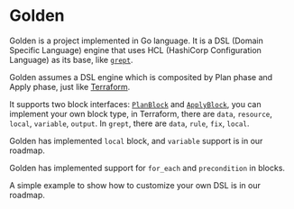 # Golden

Golden is a project implemented in Go language. It is a DSL (Domain Specific Language) engine that uses HCL (HashiCorp Configuration Language) as its base, like [`grept`](https://github.com/Azure/grept).

Golden assumes a DSL engine which is composited by Plan phase and Apply phase, just like [Terraform](https://www.terraform.io/).

It supports two block interfaces: [`PlanBlock`](./plan_block.go) and [`ApplyBlock`](./apply_block.go), you can implement your own block type, in Terraform, there are `data`, `resource`, `local`, `variable`, `output`. In `grept`, there are `data`, `rule`, `fix`, `local`.

Golden has implemented `local` block, and `variable` support is in our roadmap.

Golden has implemented support for `for_each` and `precondition` in blocks.

A simple example to show how to customize your own DSL is in our roadmap.